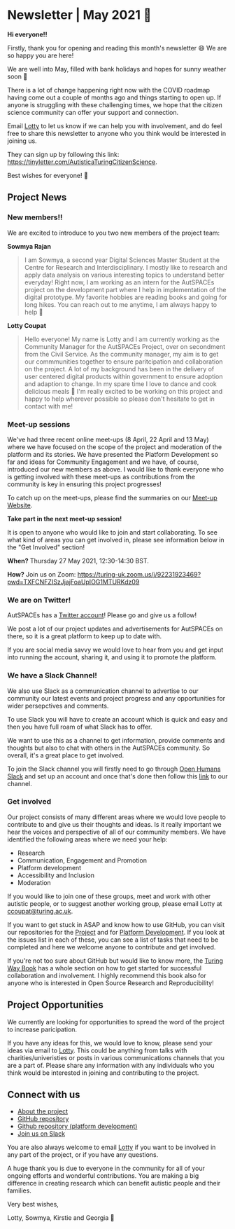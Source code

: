# Newsletter | May 2021 📰

**Hi everyone!!**

Firstly, thank you for opening and reading this month's newsletter 😄 We are so happy you are here!

We are well into May, filled with bank holidays and hopes for sunny weather soon 🤞

There is a lot of change happening right now with the COVID roadmap having come out a couple of months ago and things starting to open up. 
If anyone is struggling with these challenging times, we hope that the citizen science community can offer your support and connection.

Email [Lotty](mailto:ccoupat@turing.ac.uk) to let us know if we can help you with involvement, and do feel free to share this newsletter to anyone who you think would be interested in joining us.

They can sign up by following this link: https://tinyletter.com/AutisticaTuringCitizenScience.

Best wishes for everyone! 💮

## Project News

### New members!!

We are excited to introduce to you two new members of the project team: 

**Sowmya Rajan**

> I am Sowmya, a second year Digital Sciences Master Student at the Centre for Research and Interdisciplinary. 
> I mostly like to research and apply data analysis on various interesting topics to understand better everyday! 
> Right now, I am working as an intern for the AutSPACEs project on the development part where I help in implementation of the digital prototype. 
> My favorite hobbies are reading books and going for long hikes. 
> You can reach out to me anytime, I am always happy to help 🙂

**Lotty Coupat**

> Hello everyone! My name is Lotty and I am currently working as the Community Manager for the AutSPACEs Project, over on secondment from the Civil Service. 
> As the community manager, my aim is to get our commmunities together to ensure paritcipation and collaboration on the project. 
> A lot of my background has been in the delivery of user centered digital products within government to ensure adoption and adaption to change. 
> In my spare time I love to dance and cook delicious meals 🥘
> I'm really excited to be working on this project and happy to help wherever possible so please don't hesitate to get in contact with me! 

### Meet-up sessions

We've had three recent online meet-ups (8 April, 22 April and 13 May) where we have focused on the scope of the project and moderation of the platform and its stories. 
We have presented the Platform Development so far and ideas for Community Engagement and we have, of course, introduced our new members as above.
I would like to thank everyone who is getting involved with these meet-ups as contributions from the community is key in ensuring this project progresses!

To catch up on the meet-ups, please find the summaries on our [Meet-up Website](https://www.notion.so/Welcome-to-the-AutSPACEs-Meet-Up-Page-0ad17d5c0f8045be8618686531068622). 

**Take part in the next meet-up session!**

It is open to anyone who would like to join and start collaborating. 
To see what kind of areas you can get involved in, please see information below in the "Get Involved" section!

**When?** Thursday 27 May 2021, 12:30-14:30 BST.

**How?** Join us on Zoom: https://turing-uk.zoom.us/j/92231923469?pwd=TXFCNFZISzJjajFoaUpIOG1MTURKdz09  
 
### We are on Twitter!

AutSPACEs has a [Twitter account](https://twitter.com/AutSpaces)!
Please go and give us a follow!

We post a lot of our project updates and advertisements for AutSPACEs on there, so it is a great platform to keep up to date with. 

If you are social media savvy we would love to hear from you and get input into running the account, sharing it, and using it to promote the platform.

### We have a Slack Channel!

We also use Slack as a communication channel to advertise to our community our latest events and project progress and any opportunities for wider persepctives and comments. 

To use Slack you will have to create an account which is quick and easy and then you have full roam of what Slack has to offer.

We want to use this as a channel to get information, provide comments and thoughts but also to chat with others in the AutSPACEs community.
So overall, it's a great place to get involved.

To join the Slack channel you will firstly need to go through [Open Humans Slack](https://slackin.openhumans.org/) and set up an account and once that's done then follow this [link](https://openhumans.slack.com/archives/CNMECPNCD) to our channel. 

### Get involved

Our project consists of many different areas where we would love people to contribute to and give us their thoughts and ideas.
Is it really important we hear the voices and perspective of all of our community members. 
We have identified the following areas where we need your help:

*  Research
*  Communication, Engagement and Promotion
*  Platform development
*  Accessibility and Inclusion 
*  Moderation

If you would like to join one of these groups, meet and work with other autistic people, or to suggest another working group, please email Lotty at [ccoupat@turing.ac.uk](ccoupat@turing.ac.uk).

If you want to get stuck in ASAP and know how to use GitHub, you can visit our repositories for the [Project](https://github.com/alan-turing-institute/AutisticaCitizenScience) and for [Platform Development](https://github.com/alan-turing-institute/AutSPACEs). If you look at the issues list in each of these, you can see a list of tasks that need to be completed and here we welcome anyone to contribute and get involved. 

If you're not too sure about GitHub but would like to know more, the [Turing Way Book](https://the-turing-way.netlify.app/collaboration/github-novice.html) has a whole section on how to get started for successful collaboration and involvement.
I highly recommend this book also for anyone who is interested in Open Source Research and Reproducibility! 

## Project Opportunities

We currently are looking for opportunities to spread the word of the project to increase paricipation. 

If you have any ideas for this, we would love to know, please send your ideas via email to [Lotty](ccoupat@turing.ac.uk).
This could be anything from talks with charities/univeristies or posts in various communications channels that you are a part of. 
Please share any information with any individuals who you think would be interested in joining and contributing to the project.

## Connect with us

* [About the project](https://alan-turing-institute.github.io/AutisticaCitizenScience/)
* [GitHub repository](https://github.com/alan-turing-institute/AutisticaCitizenScience)
* [Github repository (platform development)](https://github.com/alan-turing-institute/AutSPACEs) 
* [Join us on Slack](https://slackin.openhumans.org/)

You are also always welcome to email [Lotty](mailto:ccoupat@turing.ac.uk) if you want to be involved in any part of the project, or if you have any questions.

A huge thank you is due to everyone in the community for all of your ongoing efforts and wonderful contributions. 
You are making a big difference in creating research which can benefit autistic people and their families.

Very best wishes,

Lotty, Sowmya, Kirstie and Georgia 💮
